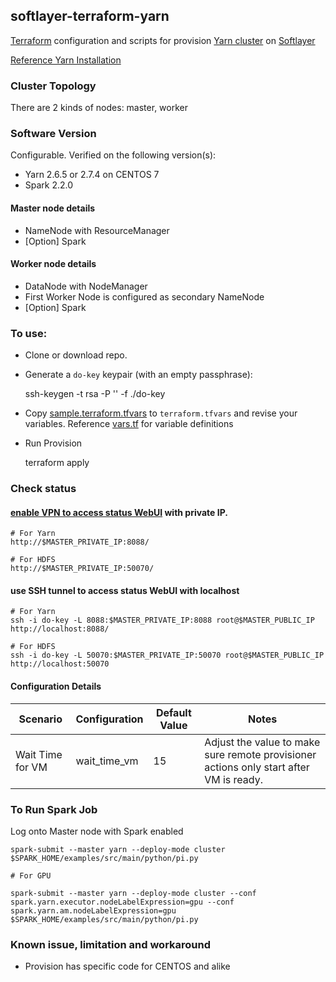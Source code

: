 ## softlayer-terraform-yarn

[Terraform](https://www.terraform.io/) configuration and scripts for provision [Yarn cluster](https://hadoop.apache.org) on [Softlayer](https://softlayer.com/)

[Reference Yarn Installation](https://unskilledcoder.github.io/hadoop/2016/12/10/hadoop-cluster-installation-basic-version.html)

### Cluster Topology

There are 2 kinds of nodes: master, worker

### Software Version

Configurable. Verified on the following version(s):

* Yarn 2.6.5 or 2.7.4 on CENTOS 7
* Spark 2.2.0

#### Master node details

* NameNode with ResourceManager
* [Option] Spark

####  Worker node details

* DataNode with NodeManager
* First Worker Node is configured as secondary NameNode
* [Option] Spark


### To use:

* Clone or download repo.

* Generate a `do-key` keypair (with an empty passphrase):

	ssh-keygen -t rsa -P '' -f ./do-key

* Copy [sample.terraform.tfvars](./sample.terraform.tfvars) to `terraform.tfvars` and revise your variables. Reference [vars.tf](./vars.tf) for variable definitions

* Run Provision

	terraform apply
	
### Check status

#### [enable VPN to access status WebUI](https://www.softlayer.com/VPN-Access) with private IP. 

    # For Yarn
	http://$MASTER_PRIVATE_IP:8088/
	
    # For HDFS
	http://$MASTER_PRIVATE_IP:50070/

#### use SSH tunnel to access status WebUI with localhost

    # For Yarn
	ssh -i do-key -L 8088:$MASTER_PRIVATE_IP:8088 root@$MASTER_PUBLIC_IP
	http://localhost:8088/
	
    # For HDFS
	ssh -i do-key -L 50070:$MASTER_PRIVATE_IP:50070 root@$MASTER_PUBLIC_IP
	http://localhost:50070


#### Configuration Details

| Scenario | Configuration | Default Value | Notes|
|----------|---------------|-------|------|
|Wait Time for VM  | wait_time_vm   | 15   | Adjust the value to make sure remote provisioner actions only start after VM is ready.|


### To Run Spark Job

Log onto Master node with Spark enabled

	spark-submit --master yarn --deploy-mode cluster $SPARK_HOME/examples/src/main/python/pi.py
	
	# For GPU
	
	spark-submit --master yarn --deploy-mode cluster --conf spark.yarn.executor.nodeLabelExpression=gpu --conf spark.yarn.am.nodeLabelExpression=gpu  $SPARK_HOME/examples/src/main/python/pi.py
	
	
### Known issue, limitation and workaround

* Provision has specific code for CENTOS and alike
